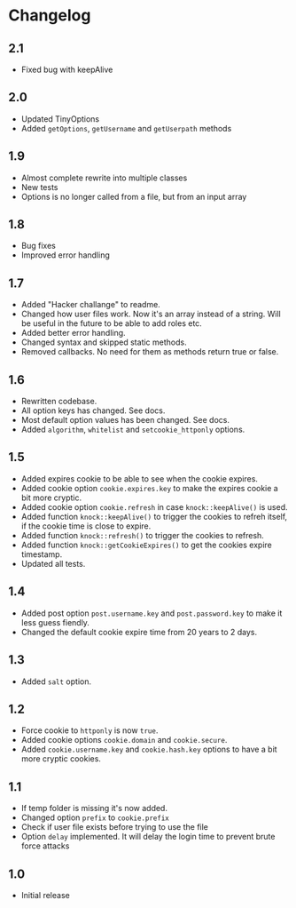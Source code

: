 # Changelog

## 2.1

- Fixed bug with keepAlive

## 2.0

- Updated TinyOptions
- Added `getOptions`, `getUsername` and `getUserpath` methods

## 1.9

- Almost complete rewrite into multiple classes
- New tests
- Options is no longer called from a file, but from an input array

## 1.8

- Bug fixes
- Improved error handling

## 1.7

- Added "Hacker challange" to readme.
- Changed how user files work. Now it's an array instead of a string. Will be useful in the future to be able to add roles etc.
- Added better error handling.
- Changed syntax and skipped static methods.
- Removed callbacks. No need for them as methods return true or false.

## 1.6

- Rewritten codebase.
- All option keys has changed. See docs.
- Most default option values has been changed. See docs.
- Added `algorithm`, `whitelist` and `setcookie_httponly` options.

## 1.5

- Added expires cookie to be able to see when the cookie expires.
- Added cookie option `cookie.expires.key` to make the expires cookie a bit more cryptic.
- Added cookie option `cookie.refresh` in case `knock::keepAlive()` is used.
- Added function `knock::keepAlive()` to trigger the cookies to refreh itself, if the cookie time is close to expire.
- Added function `knock::refresh()` to trigger the cookies to refresh.
- Added function `knock::getCookieExpires()` to get the cookies expire timestamp.
- Updated all tests.

## 1.4

- Added post option `post.username.key` and `post.password.key` to make it less guess fiendly.
- Changed the default cookie expire time from 20 years to 2 days.

## 1.3

- Added `salt` option.

## 1.2

- Force cookie to `httponly` is now `true`.
- Added cookie options `cookie.domain` and `cookie.secure`.
- Added `cookie.username.key` and `cookie.hash.key` options to have a bit more cryptic cookies.

## 1.1

- If temp folder is missing it's now added.
- Changed option `prefix` to `cookie.prefix`
- Check if user file exists before trying to use the file
- Option `delay` implemented. It will delay the login time to prevent brute force attacks

## 1.0

- Initial release